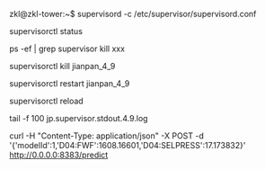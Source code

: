 


zkl@zkl-tower:~$ supervisord -c /etc/supervisor/supervisord.conf


supervisorctl status

ps -ef | grep supervisor
kill xxx

supervisorctl kill jianpan_4_9

supervisorctl restart jianpan_4_9

supervisorctl reload


tail -f 100 jp.supervisor.stdout.4.9.log



curl -H "Content-Type: application/json" -X POST -d '{'modelId':1,'D04:FWF':1608.16601,'D04:SELPRESS':17.173832}' http://0.0.0.0:8383/predict